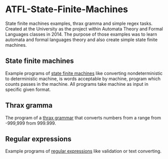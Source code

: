 # ATFL-State-Finite-Machines
State finite machines examples, thrax gramma and simple regex tasks. Created at the University as the project within Automata Theory and Formal Languages classes in 2014. The purpose of those examples was to learn automata and formal languages theory and also create simple state finite machines. 

## State finite machines
Example programs of [state finite machines](state_finite_machine) like converting nondeterministic to deterministic machine, is words acceptable by machine, program which counts passes in the machine. All programs take machine as input in specific given format.

## Thrax gramma
The program of a [thrax grammar](thrax_gramma) that converts numbers from a range from -999,999 from 999.999.

## Regular expressions
Example programs of [regular expressions](regular_expressions) like validation or text converting.
